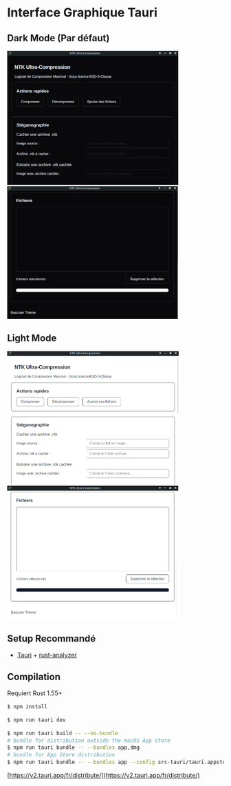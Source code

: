 # Interface Graphique Tauri

## Dark Mode (Par défaut)

<img src="https://raw.githubusercontent.com/thisiskeanyvy/ntk-ultra-compression/refs/heads/main/demo-1.png" alt="demo-1" style="zoom:50%;" />

<img src="https://raw.githubusercontent.com/thisiskeanyvy/ntk-ultra-compression/refs/heads/main/demo-2.png" alt="demo-2" style="zoom:50%;" />

## Light Mode

<img src="https://raw.githubusercontent.com/thisiskeanyvy/ntk-ultra-compression/refs/heads/main/demo-3.png" alt="demo-3" style="zoom:50%;" />

<img src="https://raw.githubusercontent.com/thisiskeanyvy/ntk-ultra-compression/refs/heads/main/demo-4.png" alt="demo-4" style="zoom:50%;" />

## Setup Recommandé

- [Tauri](https://marketplace.visualstudio.com/items?itemName=tauri-apps.tauri-vscode) + [rust-analyzer](https://marketplace.visualstudio.com/items?itemName=rust-lang.rust-analyzer)

Compilation
-----------

Requiert Rust 1.55+

``````bash
$ npm install
``````

``````bash
$ npm run tauri dev
``````

``````bash
$ npm run tauri build -- --no-bundle
# bundle for distribution outside the macOS App Store
$ npm run tauri bundle -- --bundles app,dmg
# bundle for App Store distribution
$ npm run tauri bundle -- --bundles app --config src-tauri/tauri.appstore.conf.json
``````

[https://v2.tauri.app/fr/distribute/](https://v2.tauri.app/fr/distribute/)